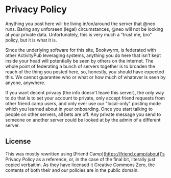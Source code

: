 # Privacy Policy

Anything you post here will be living in/on/around the server that @neo runs. Baring any unforseen (legal) circumstances, @neo will not be looking at your private data. Unfortunately, this is very much a "trust me, bro" policy, but it is what it is.

Since the underlying software for this site, Bookwyrm, is federated with other ActivityPub leveraging systems, anything you do here that isn't kept inside your head will potentially be seen by others on the internet. The whole point of federating a bunch of servers together is to broaden the reach of the thing you posted here, so, honestly, you should have expected this. We cannot guarantee who or what or how much of whatever is seen by anyone, anywhere.

If you want decent privacy (the info doesn't leave this server), the only way to do that is to set your account to private, only accept friend requests from other friend.camp users, and only ever use our "local-only" posting mode which you learned about in your onboarding. Once you start talking to people on other servers, all bets are off. Any private message you send to someone on another server could be looked at by the admin of a different server. 

## License

This was mostly rewritten using [Friend Camp](https://friend.camp/about]'s Privacy Policy as a reference, or, in the case of the final bit, literally just copied verbaitim. As they have licensed it Creative Commons Zero, the contents of both their and our policies are in the public domain.
